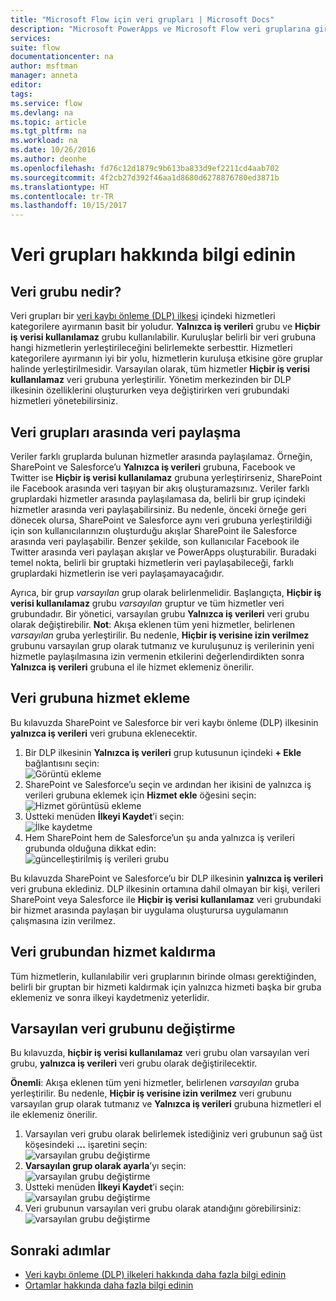 ```yaml
---
title: "Microsoft Flow için veri grupları | Microsoft Docs"
description: "Microsoft PowerApps ve Microsoft Flow veri gruplarına giriş."
services: 
suite: flow
documentationcenter: na
author: msftman
manager: anneta
editor: 
tags: 
ms.service: flow
ms.devlang: na
ms.topic: article
ms.tgt_pltfrm: na
ms.workload: na
ms.date: 10/26/2016
ms.author: deonhe
ms.openlocfilehash: fd76c12d1879c9b613ba833d9ef2211cd4aab702
ms.sourcegitcommit: 4f2cb27d392f46aa1d8680d6278876780ed3871b
ms.translationtype: HT
ms.contentlocale: tr-TR
ms.lasthandoff: 10/15/2017
---
```

# <a name="learn-all-about-data-groups"></a>Veri grupları hakkında bilgi edinin
## <a name="what-is-a-data-group"></a>Veri grubu nedir?
Veri grupları bir [veri kaybı önleme (DLP) ilkesi](prevent-data-loss.md) içindeki hizmetleri kategorilere ayırmanın basit bir yoludur. **Yalnızca iş verileri** grubu ve **Hiçbir iş verisi kullanılamaz** grubu kullanılabilir. Kuruluşlar belirli bir veri grubuna hangi hizmetlerin yerleştirileceğini belirlemekte serbesttir. Hizmetleri kategorilere ayırmanın iyi bir yolu, hizmetlerin kuruluşa etkisine göre gruplar halinde yerleştirilmesidir. Varsayılan olarak, tüm hizmetler **Hiçbir iş verisi kullanılamaz** veri grubuna yerleştirilir. Yönetim merkezinden bir DLP ilkesinin özelliklerini oluştururken veya değiştirirken veri grubundaki hizmetleri yönetebilirsiniz.

## <a name="how-data-is-shared-between-data-groups"></a>Veri grupları arasında veri paylaşma
Veriler farklı gruplarda bulunan hizmetler arasında paylaşılamaz. Örneğin, SharePoint ve Salesforce’u **Yalnızca iş verileri** grubuna, Facebook ve Twitter ise **Hiçbir iş verisi kullanılamaz** grubuna yerleştirirseniz, SharePoint ile Facebook arasında veri taşıyan bir akış oluşturamazsınız. Veriler farklı gruplardaki hizmetler arasında paylaşılamasa da, belirli bir grup içindeki hizmetler arasında veri paylaşabilirsiniz. Bu nedenle, önceki örneğe geri dönecek olursa, SharePoint ve Salesforce aynı veri grubuna yerleştirildiği için son kullanıcılarınızın oluşturduğu akışlar SharePoint ile Salesforce arasında veri paylaşabilir. Benzer şekilde, son kullanıcılar Facebook ile Twitter arasında veri paylaşan akışlar ve PowerApps oluşturabilir. Buradaki temel nokta, belirli bir gruptaki hizmetlerin veri paylaşabileceği, farklı gruplardaki hizmetlerin ise veri paylaşamayacağıdır.  

Ayrıca, bir grup *varsayılan* grup olarak belirlenmelidir. Başlangıçta, **Hiçbir iş verisi kullanılamaz** grubu *varsayılan* gruptur ve tüm hizmetler veri grubundadır. Bir yönetici, varsayılan grubu **Yalnızca iş verileri** veri grubu olarak değiştirebilir. **Not**: Akışa eklenen tüm yeni hizmetler, belirlenen *varsayılan* gruba yerleştirilir. Bu nedenle, **Hiçbir iş verisine izin verilmez** grubunu varsayılan grup olarak tutmanız ve kuruluşunuz iş verilerinin yeni hizmetle paylaşılmasına izin vermenin etkilerini değerlendirdikten sonra **Yalnızca iş verileri** grubuna el ile hizmet eklemeniz önerilir.

## <a name="add-services-to-a-data-group"></a>Veri grubuna hizmet ekleme
Bu kılavuzda SharePoint ve Salesforce bir veri kaybı önleme (DLP) ilkesinin **yalnızca iş verileri** veri grubuna eklenecektir. 

1. Bir DLP ilkesinin **Yalnızca iş verileri** grup kutusunun içindeki **+ Ekle** bağlantısını seçin:    
   ![Görüntü ekleme](./media/introduction-to-data-groups/add-to-data-group-1.png)  
2. SharePoint ve Salesforce’u seçin ve ardından her ikisini de yalnızca iş verileri grubuna eklemek için **Hizmet ekle** öğesini seçin:    
   ![Hizmet görüntüsü ekleme](./media/introduction-to-data-groups/add-to-data-group-2.png)  
3. Üstteki menüden **İlkeyi Kaydet**’i seçin:  
   ![İlke kaydetme](./media/introduction-to-data-groups/add-to-data-group-4.png) 
4. Hem SharePoint hem de Salesforce’un şu anda yalnızca iş verileri grubunda olduğuna dikkat edin:  
   ![güncelleştirilmiş iş verileri grubu](./media/introduction-to-data-groups/add-to-data-group-3.png)   

Bu kılavuzda SharePoint ve Salesforce’u bir DLP ilkesinin **yalnızca iş verileri** veri grubuna eklediniz. DLP ilkesinin ortamına dahil olmayan bir kişi, verileri SharePoint veya Salesforce ile **Hiçbir iş verisi kullanılamaz** veri grubundaki bir hizmet arasında paylaşan bir uygulama oluşturursa uygulamanın çalışmasına izin verilmez.

## <a name="remove-services-from-a-data-group"></a>Veri grubundan hizmet kaldırma
Tüm hizmetlerin, kullanılabilir veri gruplarının birinde olması gerektiğinden, belirli bir gruptan bir hizmeti kaldırmak için yalnızca hizmeti başka bir gruba eklemeniz ve sonra ilkeyi kaydetmeniz yeterlidir.  

## <a name="change-the-default-data-group"></a>Varsayılan veri grubunu değiştirme
Bu kılavuzda, **hiçbir iş verisi kullanılamaz** veri grubu olan varsayılan veri grubu, **yalnızca iş verileri** veri grubu olarak değiştirilecektir.  

**Önemli**: Akışa eklenen tüm yeni hizmetler, belirlenen *varsayılan* gruba yerleştirilir. Bu nedenle, **Hiçbir iş verisine izin verilmez** veri grubunu varsayılan grup olarak tutmanız ve **Yalnızca iş verileri** grubuna hizmetleri el ile eklemeniz önerilir.

1. Varsayılan veri grubu olarak belirlemek istediğiniz veri grubunun sağ üst köşesindeki **...** işaretini seçin:    
   ![varsayılan grubu değiştirme](./media/introduction-to-data-groups/default-data-group-0.png)  
2. **Varsayılan grup olarak ayarla**’yı seçin:  
   ![varsayılan grubu değiştirme](./media/introduction-to-data-groups/default-data-group-1.png)   
3. Üstteki menüden **İlkeyi Kaydet**’i seçin:  
   ![varsayılan grubu değiştirme](./media/introduction-to-data-groups/add-to-data-group-4.png) 
4. Veri grubunun varsayılan veri grubu olarak atandığını görebilirsiniz:  
   ![varsayılan grubu değiştirme](./media/introduction-to-data-groups/default-data-group-2.png)   

## <a name="next-steps"></a>Sonraki adımlar
* [Veri kaybı önleme (DLP) ilkeleri hakkında daha fazla bilgi edinin](prevent-data-loss.md)
* [Ortamlar hakkında daha fazla bilgi edinin](environments-overview-admin.md)   

